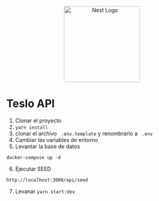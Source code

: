 <p align="center">
  <a href="http://nestjs.com/" target="blank"><img src="https://nestjs.com/img/logo-small.svg" width="200" alt="Nest Logo" /></a>
</p>

# Teslo API

1. Clonar el proyecto
2. ```yarn install```
3. clonar el archivo ``` .env.template``` y renombrarlo a ``` .env```
4. Cambiar las variables de entorno
5. Levantar la base de datos
```
docker-compose up -d
```

6. Ejecutar SEED

  ```http://localhost:3000/api/seed```


7. Levanar ```yarn start:dev```

